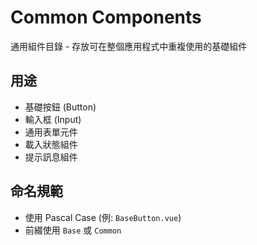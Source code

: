 # Common Components

通用組件目錄 - 存放可在整個應用程式中重複使用的基礎組件

## 用途
- 基礎按鈕 (Button)
- 輸入框 (Input)
- 通用表單元件
- 載入狀態組件
- 提示訊息組件

## 命名規範
- 使用 Pascal Case (例: `BaseButton.vue`)
- 前綴使用 `Base` 或 `Common`